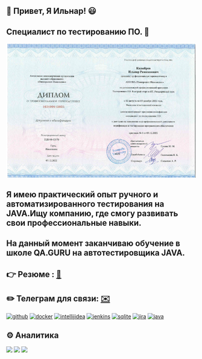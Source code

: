  ## 👋 Привет, Я Ильнар! :smiley:
## Специалист по тестированию ПО. :100:
![](https://github.com/Ilnartest/Ilnartest/blob/main/%D0%94%D0%B8%D0%BF%D0%BB%D0%BE%D0%BC%20%D0%98%D0%BD%D0%BD%D0%BE%D0%BF%D0%BE%D0%BB%D0%B8%D1%81.png)

## Я имею практический опыт ручного и автоматизированного тестирования на JAVA.Ищу компанию, где смогу развивать свои профессиональные навыки.
## На данный момент заканчиваю обучение в школе QA.GURU на автотестировщика JAVA.

## :point_right: Резюме : [:scroll:](https://disk.yandex.ru/i/fDKyGurSKJwo-Q)
## :pencil2: Телеграм для связи: [:envelope:](//t.me/IlnarKadyyrov)
  
[<img src='https://cdn.jsdelivr.net/npm/simple-icons@3.0.1/icons/github.svg' alt='github' height='100'>](https://github.com/https://github.com/Ilnartest) [<img src='https://cdn.jsdelivr.net/npm/simple-icons@3.0.1/icons/docker.svg' alt='docker' height='100'>](https://www.docker.com/)  [<img src='https://cdn.jsdelivr.net/npm/simple-icons@3.0.1/icons/intellijidea.svg' alt='intellijidea' height='100'>](https://www.jetbrains.com/ru-ru/idea/) [<img src='https://cdn.jsdelivr.net/npm/simple-icons@3.0.1/icons/jenkins.svg' alt='jenkins' height='100'>](https://www.jenkins.io/)   [<img src='https://cdn.jsdelivr.net/npm/simple-icons@3.0.1/icons/sqlite.svg' alt='sqlite' height='100'>](https://www.sqlite.org/index.html) [<img src='https://cdn.jsdelivr.net/npm/simple-icons@3.0.1/icons/jira.svg' alt='jira' height='100'>](https://www.atlassian.com/ru/software/jira)  [<img src='https://cdn.jsdelivr.net/npm/simple-icons@3.0.1/icons/java.svg' alt='java' height='100'>](https://www.java.com/ru/)  


## :gear: Аналитика
![](http://github-profile-summary-cards.vercel.app/api/cards/stats?username=Ilnartest&theme=algolia)
![](http://github-profile-summary-cards.vercel.app/api/cards/repos-per-language?username=Ilnartest&theme=algolia)
![](https://github-profile-summary-cards.vercel.app/api/cards/profile-details?username=Ilnartest&theme=algolia)







